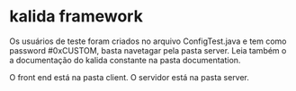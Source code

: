 # kalida framework
Os usuários de teste foram criados no arquivo ConfigTest.java e tem como password #0xCUSTOM, basta navetagar pela pasta server.
Leia também o a documentação do kalida constante na pasta documentation.

O front end está na pasta client.
O servidor está na pasta server.

